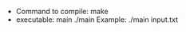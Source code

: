- Command to compile: make
- executable: main
    ./main <name of input file>
Example: ./main input.txt
